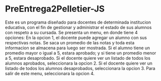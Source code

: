 # PreEntrega2Pelletier-JS

Este es un programa diseñado para docentes de determinada institucion educativa, con el fin de gestionar y administrar el estado de sus alumnos con respeto a su cursada.
Se presenta un menu, en donde tiene 4 opciones:
En la opcion 1, el docente puede agregar un alumno con sus respectivas notas. Se saca un promedio de las notas y toda esta informacion se almacena para luego ser mostrada. Si el alumno tiene un promedio mayor o igual a 5, estara aprobado; y si tiene un promedio menor a 5, estara desaprobado.
Si el docente quiere ver un listado de todos los alumnos aprobados, seleccionara la opcion 2.
Si el docente quiere ver un listado de todos los alumnos desaprobados, seleccionara la opcion 3.
Para salir de este menu, seleccionara la opcion 4.
